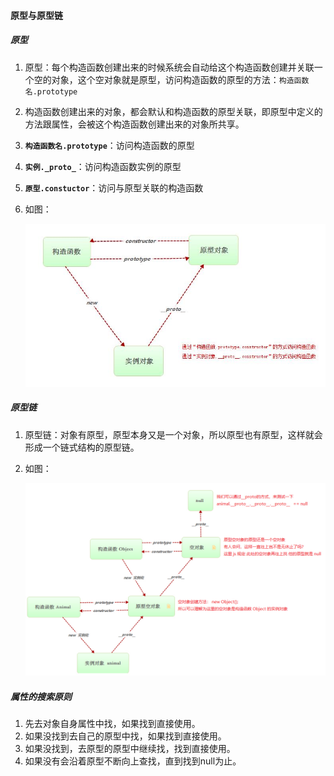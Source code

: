 #### 原型与原型链

##### 原型

1. 原型：每个构造函数创建出来的时候系统会自动给这个构造函数创建并关联一个空的对象，这个空对象就是原型，访问构造函数的原型的方法：`构造函数名.prototype`

2. 构造函数创建出来的对象，都会默认和构造函数的原型关联，即原型中定义的方法跟属性，会被这个构造函数创建出来的对象所共享。

3. **`构造函数名.prototype`**：访问构造函数的原型

4. **`实例._proto_`**：访问构造函数实例的原型

5. **`原型.constuctor`**：访问与原型关联的构造函数

6. 如图：

   <img src="..\img\033.jpg" alt="004" style="zoom:80%;" />

##### 原型链

1. 原型链：对象有原型，原型本身又是一个对象，所以原型也有原型，这样就会形成一个链式结构的原型链。

2. 如图：

   <img src="..\img\034.jpg" alt="005" style="zoom:80%;" />

##### 属性的搜索原则

1. 先去对象自身属性中找，如果找到直接使用。
2. 如果没找到去自己的原型中找，如果找到直接使用。
3. 如果没找到，去原型的原型中继续找，找到直接使用。
4. 如果没有会沿着原型不断向上查找，直到找到null为止。